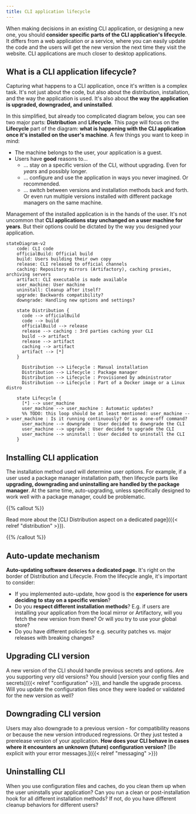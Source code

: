 ```yaml
---
title: CLI application lifecycle
---
```


When making decisions in an existing CLI application, or designing a new one, you should **consider specific parts of the CLI application's lifecycle**. It differs from a web application or a service, where you can easily update the code and the users will get the new version the next time they visit the website. CLI applications are much closer to desktop applications.

<!--more-->

## What is a CLI application lifecycle?

Capturing what happens to a CLI application, once it's written is a complex task. It's not just about the code, but also about the distribution, installation, and the way the application is used. It's also about **the way the application is upgraded, downgraded, and uninstalled**.

In this simplified, but already too complicated diagram below, you can see two major parts: **Distribution** and **Lifecycle**. This page will focus on the **Lifecycle** part of the diagram: **what is happening with the CLI application once it's installed on the user's machine**. A few things you want to keep in mind:

- The machine belongs to the user, your application is a guest.
- Users have **good** reasons to...
  - ... stay on a specific version of the CLI, without upgrading. Even for _years_ and possibly longer.
  - ... configure and use the application in ways you never imagined. Or recommended.
  - ... switch between versions and installation methods back and forth. Or even run multiple versions installed with different package managers on the same machine.

Management of the installed application is in the hands of the user. It's not uncommon that **CLI applications stay unchanged on a user machine for years**. But their options could be dictated by the way you designed your application.

```mermaid
stateDiagram-v2
    code: CLI code
    officialBuild: Official build
    build: Users building their own copy
    release: CLI released to official channels
    caching: Repository mirrors (Artifactory), caching proxies, archiving servers
    artifact: CLI executable is made available
    user_machine: User machine
    uninstall: Cleanup after itself?
    upgrade: Backwards compatibility?
    downgrade: Handling new options and settings?

    state Distribution {
      code --> officialBuild
      code --> build
      officialBuild --> release
      release --> caching : 3rd parties caching your CLI
      build --> artifact
      release --> artifact
      caching --> artifact
      artifact --> [*]
    }

      Distribution --> Lifecycle : Manual installation
      Distribution --> Lifecycle : Package manager
      Distribution --> Lifecycle : Provisioned by administrator
      Distribution --> Lifecycle : Part of a Docker image or a Linux distro

    state Lifecycle {
      [*] --> user_machine
      user_machine --> user_machine : Automatic updates?
      %% TODO: this loop should be at least mentioned: user_machine --> user_machine : Is it running continuously? Or as a one-off command?
      user_machine --> downgrade : User decided to downgrade the CLI
      user_machine --> upgrade : User decided to upgrade the CLI
      user_machine --> uninstall : User decided to uninstall the CLI
    }
```

## Installing CLI application

The installation method used will determine user options. For example, if a user used a package manager installation path, then lifecycle parts like **upgrading, downgrading and uninstalling are handled by the package manager**. At the same time, auto-upgrading, unless specifically designed to work well with a package manager, could be problematic.

{{% callout %}}

Read more about the [CLI Distribution aspect on a dedicated page]({{< relref "distribution" >}}).

{{% /callout %}}

## Auto-update mechanism

**Auto-updating software deserves a dedicated page.** It's right on the border of Distribution and Lifecycle. From the lifecycle angle, it's important to consider:

- If you implemented auto-update, how good is the **experience for users deciding to stay on a specific version**?
- Do you **respect different installation methods**? E.g. if users are installing your application from the local mirror or Artifactory, will you fetch the new version from there? Or will you try to use your global store?
- Do you have different policies for e.g. security patches vs. major releases with breaking changes?

## Upgrading CLI version

A new version of the CLI should handle previous secrets and options. Are you supporting _very_ old versions? You should [version your config files and secrets]({{< relref "configuration" >}}), and handle the upgrade process. Will you update the configuration files once they were loaded or validated for the new version as well?

## Downgrading CLI version

Users may also downgrade to a previous version - for compatibility reasons or because the new version introduced regressions. Or they just tested a prerelease version of your application. **How does your CLI behave in cases where it encounters an unknown (future) configuration version?** [Be explicit with your error messages.]({{< relref "messaging" >}})

## Uninstalling CLI

When you use configuration files and caches, do you clean them up when the user uninstalls your application? Can you run a clean or post-installation hook for all different installation methods? If not, do you have different cleanup behaviors for different users?
